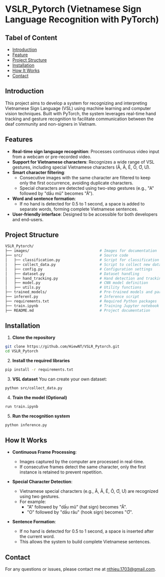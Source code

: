 # VSLR_Pytorch (Vietnamese Sign Language Recognition with PyTorch)

## Tabel of Content

 - [Introduction](#Introduction)
 - [Feature](#Feature)
 - [Project Structure](#Project-Structure)
 - [Installation](#Installation)
 - [How It Works](#How-It-Works)
 - [Contact](#Contact)
    
## Introduction
This project aims to develop a system for recognizing and interpreting Vietnamese Sign Language (VSL) using machine learning and computer vision techniques. Built with PyTorch, the system leverages real-time hand tracking and gesture recognition to facilitate communication between the deaf community and non-signers in Vietnam.

## Features
- **Real-time sign language recognition**: Processes continuous video input from a webcam or pre-recorded video.  
- **Support for Vietnamese characters**: Recognizes a wide range of VSL gestures, including special Vietnamese characters (Ă, Â, Ê, Ô, Ơ, Ư).  
- **Smart character filtering**:  
  - Consecutive images with the same character are filtered to keep only the first occurrence, avoiding duplicate characters.  
  - Special characters are detected using two-step gestures (e.g., "A" followed by "dấu mũ" becomes "Â").  
- **Word and sentence formation**:  
  - If no hand is detected for 0.5 to 1 second, a space is added to separate words, forming complete Vietnamese sentences.  
- **User-friendly interface**: Designed to be accessible for both developers and end-users.

## Project Structure
```bash
VSLR_Pytorch/
├── images/                                # Images for documentation
├── src/                                   # Source code
│   ├── classification.py                  # Script for classification logic
│   ├── collect_data.py                    # Script to collect new data
│   ├── config.py                          # Configuration settings
│   ├── dataset.py                         # Dataset handling
│   ├── hand_tracking.py                   # Hand detection and tracking
│   ├── model.py                           # CNN model definition
│   ├── utils.py                           # Utility functions
├── trained_models/                        # Pre-trained models and parameters
├── inferent.py                            # Inference script
├── requirements.txt                       # Required Python packages
├── train.ipynb                            # Training Jupyter notebook
├── README.md                              # Project documentation
```

## Installation
1. **Clone the repository**
```bash
git clone https://github.com/HiewNT/VSLR_Pytorch.git
cd VSLR_Pytorch
```
2. **Install the required libraries**
```bash
pip install -r requirements.txt
```
3. **VSL dataset**
You can create your own dataset:
```bash
python src/collect_data.py
```

4. **Train the model (Optional)**
```bash
run train.ipynb
```

5. **Run the recognition system**
```bash
python inference.py
```

## How It Works
- **Continuous Frame Processing**:  
  - Images captured by the computer are processed in real-time.  
  - If consecutive frames detect the same character, only the first instance is retained to prevent repetition.  

- **Special Character Detection**:  
  - Vietnamese special characters (e.g., Ă, Â, Ê, Ô, Ơ, Ư) are recognized using two gestures.  
  - For example:  
    - "A" followed by "dấu mũ" (hat sign) becomes "Â".  
    - "O" followed by "dấu râu" (hook sign) becomes "Ơ".  

- **Sentence Formation**:  
  - If no hand is detected for 0.5 to 1 second, a space is inserted after the current word.  
  - This allows the system to build complete Vietnamese sentences.  

## Contact

For any questions or issues, please contact me at nthieu.1703@gmail.com.
